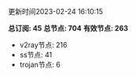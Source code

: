 更新时间2023-02-24 16:10:15

**总订阅: 45**
**总节点: 704**
**有效节点: 263**
- v2ray节点: 216
- ss节点: 41
- trojan节点: 6
